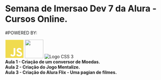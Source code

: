 # Semana de Imersao Dev 7 da Alura - Cursos Online.

#POWERED BY:
<div style="display:inline-block">
 <img src="https://raw.githubusercontent.com/devicons/devicon/master/icons/javascript/javascript-plain.svg" alt="Logo javascript" style="width:60px; height:60px;"/>
 <img src="https://raw.githubusercontent.com/devicons/devicon/master/icons/html5/html5-original.svg)" style="width:60px; height:60px;"/>
 <img src="https://raw.githubusercontent.com/devicons/devicon/master/icons/javascript/css-plain.svg" alt="Logo CSS 3" style="width:60px; height:60px;"/>
</div>
<br>
<div>
<strong>Aula 1 - Criação de um conversor de Moedas.</strong><br>
<strong>Aula 2 - Criação do Jogo Mentalize.</strong><br>
<strong>Aula 3 - Criação do Alura Flix - Uma pagian de filmes.</strong>
</div>
